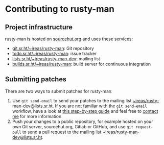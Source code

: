 <!---
SPDX-FileCopyrightText: 2020 Robin Krahl <robin.krahl@ireas.org>
SPDX-License-Identifier: MIT
-->

# Contributing to rusty-man

## Project infrastructure

rusty-man is hosted on [sourcehut.org](https://sourcehut.org) and uses these
services:
- [git.sr.ht/~ireas/rusty-man][git]: Git repository
- [todo.sr.ht/~ireas/rusty-man][todo]: issue tracker
- [lists.sr.ht/~ireas/rusty-man-dev][ml]: mailing list
- [builds.sr.ht/~ireas/rusty-man][ci]: build server for continuous integration

## Submitting patches

There are two ways to submit patches for rusty-man:

1. Use `git send-email` to send your patches to the mailing list
   [~ireas/rusty-man-dev@lists.sr.ht][list].  If you are not familiar with the
   `git send-email` workflow, have a look at [this step-by-step
   guide](https://git-send-email.io) and feel free to [contact
   me](mailto:robin.krahl@ireas.org) for more information.
2. Push your changes to a public repository, for example hosted on your own Git
   server, sourcehut.org, Gitlab or GitHub, and use `git request-pull` to send
   a pull request to the mailing list [~ireas/rusty-man-dev@lists.sr.ht][list].

[git]: https://git.sr.ht/~ireas/rusty-man
[todo]: https://todo.sr.ht/~ireas/rusty-man
[ml]: https://lists.sr.ht/~ireas/rusty-man-dev
[ci]: https://builds.sr.ht/~ireas/rusty-man
[list]: mailto:~ireas/rusty-man-dev@lists.sr.ht
